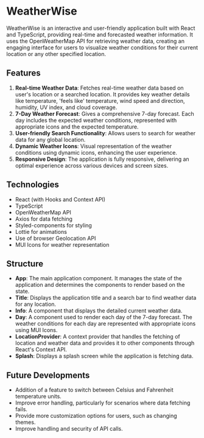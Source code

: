 # WeatherWise

WeatherWise is an interactive and user-friendly application built with React and TypeScript, providing real-time and forecasted weather information. It uses the OpenWeatherMap API for retrieving weather data, creating an engaging interface for users to visualize weather conditions for their current location or any other specified location.

## Features

1. **Real-time Weather Data**: Fetches real-time weather data based on user's location or a searched location. It provides key weather details like temperature, 'feels like' temperature, wind speed and direction, humidity, UV index, and cloud coverage.
2. **7-Day Weather Forecast**: Gives a comprehensive 7-day forecast. Each day includes the expected weather conditions, represented with appropriate icons and the expected temperature.
3. **User-friendly Search Functionality**: Allows users to search for weather data for any global location.
4. **Dynamic Weather Icons**: Visual representation of the weather conditions using dynamic icons, enhancing the user experience.
5. **Responsive Design**: The application is fully responsive, delivering an optimal experience across various devices and screen sizes.

## Technologies

- React (with Hooks and Context API)
- TypeScript
- OpenWeatherMap API
- Axios for data fetching
- Styled-components for styling
- Lottie for animations
- Use of browser Geolocation API
- MUI Icons for weather representation

## Structure

- **App**: The main application component. It manages the state of the application and determines the components to render based on the state.
- **Title**: Displays the application title and a search bar to find weather data for any location.
- **Info**: A component that displays the detailed current weather data.
- **Day**: A component used to render each day of the 7-day forecast. The weather conditions for each day are represented with appropriate icons using MUI Icons.
- **LocationProvider**: A context provider that handles the fetching of location and weather data and provides it to other components through React's Context API.
- **Splash**: Displays a splash screen while the application is fetching data.

## Future Developments

- Addition of a feature to switch between Celsius and Fahrenheit temperature units.
- Improve error handling, particularly for scenarios where data fetching fails.
- Provide more customization options for users, such as changing themes.
- Improve handling and security of API calls.
